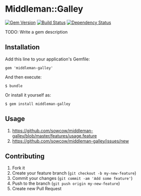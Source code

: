 # Middleman::Galley

[![Gem Version](https://badge.fury.io/rb/middleman-galley.png)](http://badge.fury.io/rb/middleman-galley)
[![Build Status](https://travis-ci.org/sowcow/middleman-galley.png?branch=master)](https://travis-ci.org/sowcow/middleman-galley)
[![Dependency Status](https://gemnasium.com/sowcow/middleman-galley.png)](https://gemnasium.com/sowcow/middleman-galley)

TODO: Write a gem description

## Installation

Add this line to your application's Gemfile:

    gem 'middleman-galley'

And then execute:

    $ bundle

Or install it yourself as:

    $ gem install middleman-galley

## Usage

1. https://github.com/sowcow/middleman-galley/blob/master/features/usage.feature
2. https://github.com/sowcow/middleman-galley/issues/new

## Contributing

1. Fork it
2. Create your feature branch (`git checkout -b my-new-feature`)
3. Commit your changes (`git commit -am 'Add some feature'`)
4. Push to the branch (`git push origin my-new-feature`)
5. Create new Pull Request
